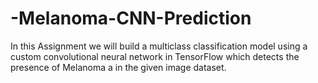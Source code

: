 # -Melanoma-CNN-Prediction
In this Assignment we will build a multiclass classification model using a custom convolutional neural network in TensorFlow which detects the presence of Melanoma  a in the given image dataset.
